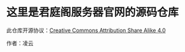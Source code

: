 # 这里是君庭阁服务器官网的源码仓库

此仓库开源协议：[Creative Commons Attribution Share Alike 4.0](https://creativecommons.org/licenses/by-sa/4.0/legalcode.txt "Creative Commons Attribution Share Alike 4.0")

作者：凌云
